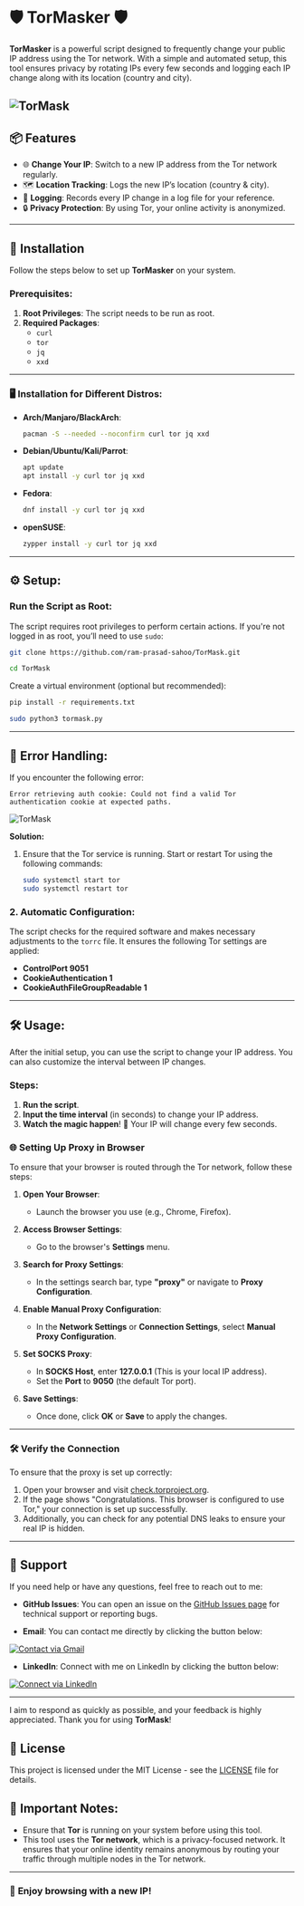 
# 🛡️ **TorMasker** 🛡️

**TorMasker** is a powerful script designed to frequently change your public IP address using the Tor network. With a simple and automated setup, this tool ensures privacy by rotating IPs every few seconds and logging each IP change along with its location (country and city).

![TorMask](https://github.com/ram-prasad-sahoo/TorMask/blob/main/tool.png)
---

## 📦 **Features**
- 🌐 **Change Your IP**: Switch to a new IP address from the Tor network regularly.
- 🗺️ **Location Tracking**: Logs the new IP’s location (country & city).
- 📜 **Logging**: Records every IP change in a log file for your reference.
- 🔒 **Privacy Protection**: By using Tor, your online activity is anonymized.

---

## 🔧 **Installation**

Follow the steps below to set up **TorMasker** on your system.

### Prerequisites:
1. **Root Privileges**: The script needs to be run as root.
2. **Required Packages**:
   - `curl`
   - `tor`
   - `jq`
   - `xxd`

---

### 🖥️ **Installation for Different Distros:**

- **Arch/Manjaro/BlackArch**: 
   ```bash
   pacman -S --needed --noconfirm curl tor jq xxd
   ```

- **Debian/Ubuntu/Kali/Parrot**:
   ```bash
   apt update
   apt install -y curl tor jq xxd
   ```

- **Fedora**:
   ```bash
   dnf install -y curl tor jq xxd
   ```

- **openSUSE**:
   ```bash
   zypper install -y curl tor jq xxd
   ```

---

## ⚙️ **Setup**:

### **Run the Script as Root**:
   The script requires root privileges to perform certain actions. If you're not logged in as root, you’ll need to use `sudo`:

   ```bash
   git clone https://github.com/ram-prasad-sahoo/TorMask.git
   ```
   ```bash
   cd TorMask
   ```
   Create a virtual environment (optional but recommended):
   ```bash
   pip install -r requirements.txt
   ```
   
   ```bash
   sudo python3 tormask.py
   ```
---

## 🚨 **Error Handling:**

If you encounter the following error:

```
Error retrieving auth cookie: Could not find a valid Tor authentication cookie at expected paths.
```
![TorMask](https://github.com/ram-prasad-sahoo/TorMask/blob/main/ERROR.png)

**Solution:**

1. Ensure that the Tor service is running. Start or restart Tor using the following commands:
   ```bash
   sudo systemctl start tor
   sudo systemctl restart tor
   ```


### 2. **Automatic Configuration**:
   The script checks for the required software and makes necessary adjustments to the `torrc` file. It ensures the following Tor settings are applied:
   - **ControlPort 9051**
   - **CookieAuthentication 1**
   - **CookieAuthFileGroupReadable 1**

---

## 🛠️ **Usage**:

After the initial setup, you can use the script to change your IP address. You can also customize the interval between IP changes.

### Steps:
1. **Run the script**.
2. **Input the time interval** (in seconds) to change your IP address.
3. **Watch the magic happen**! 🌟 Your IP will change every few seconds.


### 🌐 **Setting Up Proxy in Browser**

To ensure that your browser is routed through the Tor network, follow these steps:

1. **Open Your Browser**:
   - Launch the browser you use (e.g., Chrome, Firefox).

2. **Access Browser Settings**:
   - Go to the browser's **Settings** menu.

3. **Search for Proxy Settings**:
   - In the settings search bar, type **"proxy"** or navigate to **Proxy Configuration**.

4. **Enable Manual Proxy Configuration**:
   - In the **Network Settings** or **Connection Settings**, select **Manual Proxy Configuration**.

5. **Set SOCKS Proxy**:
   - In **SOCKS Host**, enter **127.0.0.1** (This is your local IP address).
   - Set the **Port** to **9050** (the default Tor port).

6. **Save Settings**:
   - Once done, click **OK** or **Save** to apply the changes.

---

### 🛠️ **Verify the Connection**

To ensure that the proxy is set up correctly:

1. Open your browser and visit [check.torproject.org](https://check.torproject.org).
2. If the page shows "Congratulations. This browser is configured to use Tor," your connection is set up successfully.
3. Additionally, you can check for any potential DNS leaks to ensure your real IP is hidden.


---


## 💬 **Support**

If you need help or have any questions, feel free to reach out to me:

- **GitHub Issues**: You can open an issue on the [GitHub Issues page](https://github.com/ram-prasad-sahoo/TorMask/issues) for technical support or reporting bugs.
  
- **Email**: You can contact me directly by clicking the button below:

[![Contact via Gmail](https://img.shields.io/badge/Contact%20via-Gmail-c14438?style=flat&logo=gmail&logoColor=white)](mailto:ramprasadsahoo42@gmail.com)

- **LinkedIn**: Connect with me on LinkedIn by clicking the button below:

[![Connect via LinkedIn](https://img.shields.io/badge/Connect%20via-LinkedIn-0077b5?style=flat&logo=linkedin&logoColor=white)](https://www.linkedin.com/in/ramprasadsahoo/)

---

I aim to respond as quickly as possible, and your feedback is highly appreciated. Thank you for using **TorMask**!

## 📜 License

This project is licensed under the MIT License - see the [LICENSE](LICENSE) file for details.



## 🛑 **Important Notes**:

- Ensure that **Tor** is running on your system before using this tool.
- This tool uses the **Tor network**, which is a privacy-focused network. It ensures that your online identity remains anonymous by routing your traffic through multiple nodes in the Tor network.

---

### 🚀 **Enjoy browsing with a new IP!**
